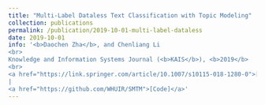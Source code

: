 ```yaml
---
title: "Multi-Label Dataless Text Classification with Topic Modeling"
collection: publications
permalink: /publication/2019-10-01-multi-label-dataless
date: 2019-10-01
info: '<b>Daochen Zha</b>, and Chenliang Li
<br>
Knowledge and Information Systems Journal (<b>KAIS</b>), <b>2019</b>
<br>
<a href="https://link.springer.com/article/10.1007/s10115-018-1280-0">[PDF]</a>
|
<a href="https://github.com/WHUIR/SMTM">[Code]</a>'
---
```

